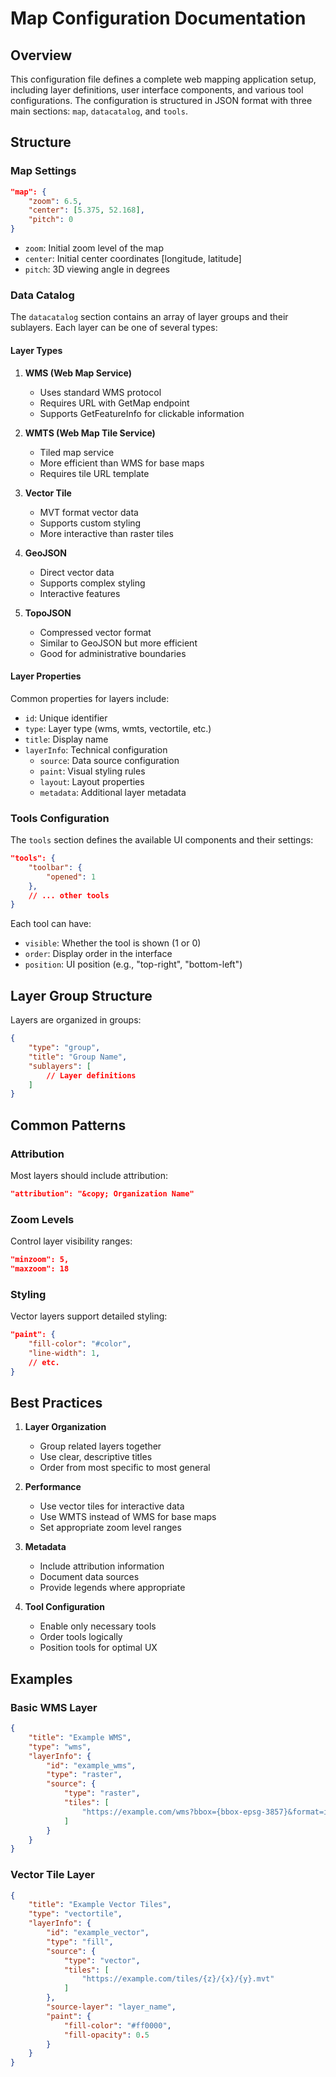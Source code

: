 # Map Configuration Documentation

## Overview
This configuration file defines a complete web mapping application setup, including layer definitions, user interface components, and various tool configurations. The configuration is structured in JSON format with three main sections: `map`, `datacatalog`, and `tools`.

## Structure

### Map Settings
```json
"map": {
    "zoom": 6.5,
    "center": [5.375, 52.168],
    "pitch": 0
}
```
- `zoom`: Initial zoom level of the map
- `center`: Initial center coordinates [longitude, latitude]
- `pitch`: 3D viewing angle in degrees

### Data Catalog
The `datacatalog` section contains an array of layer groups and their sublayers. Each layer can be one of several types:

#### Layer Types
1. **WMS (Web Map Service)**
   - Uses standard WMS protocol
   - Requires URL with GetMap endpoint
   - Supports GetFeatureInfo for clickable information

2. **WMTS (Web Map Tile Service)**
   - Tiled map service
   - More efficient than WMS for base maps
   - Requires tile URL template

3. **Vector Tile**
   - MVT format vector data
   - Supports custom styling
   - More interactive than raster tiles

4. **GeoJSON**
   - Direct vector data
   - Supports complex styling
   - Interactive features

5. **TopoJSON**
   - Compressed vector format
   - Similar to GeoJSON but more efficient
   - Good for administrative boundaries

#### Layer Properties
Common properties for layers include:
- `id`: Unique identifier
- `type`: Layer type (wms, wmts, vectortile, etc.)
- `title`: Display name
- `layerInfo`: Technical configuration
  - `source`: Data source configuration
  - `paint`: Visual styling rules
  - `layout`: Layout properties
  - `metadata`: Additional layer metadata

### Tools Configuration
The `tools` section defines the available UI components and their settings:

```json
"tools": {
    "toolbar": {
        "opened": 1
    },
    // ... other tools
}
```

Each tool can have:
- `visible`: Whether the tool is shown (1 or 0)
- `order`: Display order in the interface
- `position`: UI position (e.g., "top-right", "bottom-left")

## Layer Group Structure
Layers are organized in groups:
```json
{
    "type": "group",
    "title": "Group Name",
    "sublayers": [
        // Layer definitions
    ]
}
```

## Common Patterns

### Attribution
Most layers should include attribution:
```json
"attribution": "&copy; Organization Name"
```

### Zoom Levels
Control layer visibility ranges:
```json
"minzoom": 5,
"maxzoom": 18
```

### Styling
Vector layers support detailed styling:
```json
"paint": {
    "fill-color": "#color",
    "line-width": 1,
    // etc.
}
```

## Best Practices

1. **Layer Organization**
   - Group related layers together
   - Use clear, descriptive titles
   - Order from most specific to most general

2. **Performance**
   - Use vector tiles for interactive data
   - Use WMTS instead of WMS for base maps
   - Set appropriate zoom level ranges

3. **Metadata**
   - Include attribution information
   - Document data sources
   - Provide legends where appropriate

4. **Tool Configuration**
   - Enable only necessary tools
   - Order tools logically
   - Position tools for optimal UX

## Examples

### Basic WMS Layer
```json
{
    "title": "Example WMS",
    "type": "wms",
    "layerInfo": {
        "id": "example_wms",
        "type": "raster",
        "source": {
            "type": "raster",
            "tiles": [
                "https://example.com/wms?bbox={bbox-epsg-3857}&format=image/png&service=WMS&version=1.1.1&request=GetMap&srs=EPSG:3857&width=256&height=256&layers=example"
            ]
        }
    }
}
```

### Vector Tile Layer
```json
{
    "title": "Example Vector Tiles",
    "type": "vectortile",
    "layerInfo": {
        "id": "example_vector",
        "type": "fill",
        "source": {
            "type": "vector",
            "tiles": [
                "https://example.com/tiles/{z}/{x}/{y}.mvt"
            ]
        },
        "source-layer": "layer_name",
        "paint": {
            "fill-color": "#ff0000",
            "fill-opacity": 0.5
        }
    }
}
```
